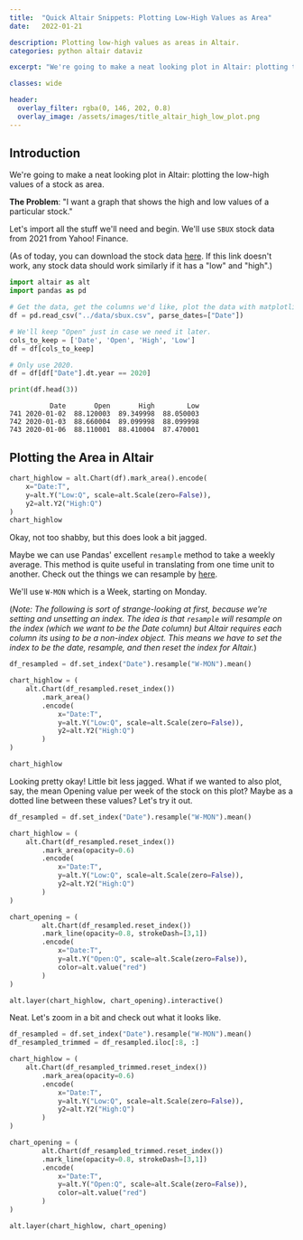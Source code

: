```yaml
---
title:  "Quick Altair Snippets: Plotting Low-High Values as Area"
date:   2022-01-21

description: Plotting low-high values as areas in Altair.
categories: python altair dataviz

excerpt: "We're going to make a neat looking plot in Altair: plotting the low-high values of a stock as area."

classes: wide

header:
  overlay_filter: rgba(0, 146, 202, 0.8)
  overlay_image: /assets/images/title_altair_high_low_plot.png
---
```

## Introduction

We're going to make a neat looking plot in Altair: plotting the low-high values of a stock as area.

**The Problem**: "I want a graph that shows the high and low values of a particular stock."

Let's import all the stuff we'll need and begin.  We'll use ``SBUX`` stock data from 2021 from Yahoo! Finance.

(As of today, you can download the stock data [here](https://finance.yahoo.com/quote/SBUX/history?period1=1484956800&period2=1642723200&interval=1d&filter=history&frequency=1d&includeAdjustedClose=true).  If this link doesn't work, any stock data should work similarly if it has a "low" and "high".)


```python
import altair as alt
import pandas as pd
```


```python
# Get the data, get the columns we'd like, plot the data with matplotlib.
df = pd.read_csv("../data/sbux.csv", parse_dates=["Date"])

# We'll keep "Open" just in case we need it later.
cols_to_keep = ['Date', 'Open', 'High', 'Low']
df = df[cols_to_keep]

# Only use 2020.
df = df[df["Date"].dt.year == 2020]

print(df.head(3))
```

              Date       Open       High        Low
    741 2020-01-02  88.120003  89.349998  88.050003
    742 2020-01-03  88.660004  89.099998  88.099998
    743 2020-01-06  88.110001  88.410004  87.470001


## Plotting the Area in Altair


```python
chart_highlow = alt.Chart(df).mark_area().encode(
    x="Date:T",
    y=alt.Y("Low:Q", scale=alt.Scale(zero=False)),
    y2=alt.Y2("High:Q")
)
chart_highlow
```





<div id="altair-viz-5fd921df83d14fe1b1819219f27bd6cf"></div>
<script type="text/javascript">
  var VEGA_DEBUG = (typeof VEGA_DEBUG == "undefined") ? {} : VEGA_DEBUG;
  (function(spec, embedOpt){
    let outputDiv = document.currentScript.previousElementSibling;
    if (outputDiv.id !== "altair-viz-5fd921df83d14fe1b1819219f27bd6cf") {
      outputDiv = document.getElementById("altair-viz-5fd921df83d14fe1b1819219f27bd6cf");
    }
    const paths = {
      "vega": "https://cdn.jsdelivr.net/npm//vega@5?noext",
      "vega-lib": "https://cdn.jsdelivr.net/npm//vega-lib?noext",
      "vega-lite": "https://cdn.jsdelivr.net/npm//vega-lite@4.17.0?noext",
      "vega-embed": "https://cdn.jsdelivr.net/npm//vega-embed@6?noext",
    };

    function maybeLoadScript(lib, version) {
      var key = `${lib.replace("-", "")}_version`;
      return (VEGA_DEBUG[key] == version) ?
        Promise.resolve(paths[lib]) :
        new Promise(function(resolve, reject) {
          var s = document.createElement('script');
          document.getElementsByTagName("head")[0].appendChild(s);
          s.async = true;
          s.onload = () => {
            VEGA_DEBUG[key] = version;
            return resolve(paths[lib]);
          };
          s.onerror = () => reject(`Error loading script: ${paths[lib]}`);
          s.src = paths[lib];
        });
    }

    function showError(err) {
      outputDiv.innerHTML = `<div class="error" style="color:red;">${err}</div>`;
      throw err;
    }

    function displayChart(vegaEmbed) {
      vegaEmbed(outputDiv, spec, embedOpt)
        .catch(err => showError(`Javascript Error: ${err.message}<br>This usually means there's a typo in your chart specification. See the javascript console for the full traceback.`));
    }

    if(typeof define === "function" && define.amd) {
      requirejs.config({paths});
      require(["vega-embed"], displayChart, err => showError(`Error loading script: ${err.message}`));
    } else {
      maybeLoadScript("vega", "5")
        .then(() => maybeLoadScript("vega-lite", "4.17.0"))
        .then(() => maybeLoadScript("vega-embed", "6"))
        .catch(showError)
        .then(() => displayChart(vegaEmbed));
    }
  })({"config": {"view": {"continuousWidth": 400, "continuousHeight": 300}}, "data": {"name": "data-57a5c887e76f5b6b3adf7856858bbd8a"}, "mark": "area", "encoding": {"x": {"field": "Date", "type": "temporal"}, "y": {"field": "Low", "scale": {"zero": false}, "type": "quantitative"}, "y2": {"field": "High"}}, "$schema": "https://vega.github.io/schema/vega-lite/v4.17.0.json", "datasets": {"data-57a5c887e76f5b6b3adf7856858bbd8a": [{"Date": "2020-01-02T00:00:00", "Open": 88.120003, "High": 89.349998, "Low": 88.050003}, {"Date": "2020-01-03T00:00:00", "Open": 88.660004, "High": 89.099998, "Low": 88.099998}, {"Date": "2020-01-06T00:00:00", "Open": 88.110001, "High": 88.410004, "Low": 87.470001}, {"Date": "2020-01-07T00:00:00", "Open": 87.959999, "High": 88.029999, "Low": 87.129997}, {"Date": "2020-01-08T00:00:00", "Open": 87.940002, "High": 89.349998, "Low": 87.779999}, {"Date": "2020-01-09T00:00:00", "Open": 90.25, "High": 91.160004, "Low": 90.07}, {"Date": "2020-01-10T00:00:00", "Open": 90.800003, "High": 90.889999, "Low": 89.629997}, {"Date": "2020-01-13T00:00:00", "Open": 90.620003, "High": 91.720001, "Low": 90.209999}, {"Date": "2020-01-14T00:00:00", "Open": 91.190002, "High": 91.440002, "Low": 90.860001}, {"Date": "2020-01-15T00:00:00", "Open": 91.0, "High": 92.059998, "Low": 91.0}, {"Date": "2020-01-16T00:00:00", "Open": 91.989998, "High": 92.610001, "Low": 91.629997}, {"Date": "2020-01-17T00:00:00", "Open": 92.93, "High": 93.75, "Low": 92.809998}, {"Date": "2020-01-21T00:00:00", "Open": 92.830002, "High": 93.599998, "Low": 92.190002}, {"Date": "2020-01-22T00:00:00", "Open": 93.139999, "High": 93.75, "Low": 92.470001}, {"Date": "2020-01-23T00:00:00", "Open": 91.919998, "High": 93.849998, "Low": 90.739998}, {"Date": "2020-01-24T00:00:00", "Open": 94.0, "High": 94.129997, "Low": 91.339996}, {"Date": "2020-01-27T00:00:00", "Open": 88.629997, "High": 89.449997, "Low": 87.550003}, {"Date": "2020-01-28T00:00:00", "Open": 89.050003, "High": 89.190002, "Low": 87.720001}, {"Date": "2020-01-29T00:00:00", "Open": 88.150002, "High": 88.440002, "Low": 85.599998}, {"Date": "2020-01-30T00:00:00", "Open": 85.449997, "High": 86.589996, "Low": 84.690002}, {"Date": "2020-01-31T00:00:00", "Open": 85.790001, "High": 85.989998, "Low": 84.519997}, {"Date": "2020-02-03T00:00:00", "Open": 85.07, "High": 86.790001, "Low": 85.07}, {"Date": "2020-02-04T00:00:00", "Open": 87.139999, "High": 89.0, "Low": 86.620003}, {"Date": "2020-02-05T00:00:00", "Open": 88.879997, "High": 89.199997, "Low": 86.629997}, {"Date": "2020-02-06T00:00:00", "Open": 87.650002, "High": 87.699997, "Low": 86.150002}, {"Date": "2020-02-07T00:00:00", "Open": 85.760002, "High": 86.620003, "Low": 85.32}, {"Date": "2020-02-10T00:00:00", "Open": 86.43, "High": 87.620003, "Low": 86.169998}, {"Date": "2020-02-11T00:00:00", "Open": 87.860001, "High": 88.230003, "Low": 87.349998}, {"Date": "2020-02-12T00:00:00", "Open": 87.709999, "High": 89.099998, "Low": 87.389999}, {"Date": "2020-02-13T00:00:00", "Open": 88.5, "High": 90.510002, "Low": 88.260002}, {"Date": "2020-02-14T00:00:00", "Open": 90.18, "High": 90.410004, "Low": 88.989998}, {"Date": "2020-02-18T00:00:00", "Open": 89.370003, "High": 89.470001, "Low": 88.290001}, {"Date": "2020-02-19T00:00:00", "Open": 89.489998, "High": 90.440002, "Low": 89.300003}, {"Date": "2020-02-20T00:00:00", "Open": 89.730003, "High": 90.25, "Low": 87.730003}, {"Date": "2020-02-21T00:00:00", "Open": 88.0, "High": 88.389999, "Low": 87.0}, {"Date": "2020-02-24T00:00:00", "Open": 84.529999, "High": 86.050003, "Low": 84.260002}, {"Date": "2020-02-25T00:00:00", "Open": 85.019997, "High": 85.349998, "Low": 81.669998}, {"Date": "2020-02-26T00:00:00", "Open": 82.599998, "High": 83.239998, "Low": 80.639999}, {"Date": "2020-02-27T00:00:00", "Open": 78.830002, "High": 80.870003, "Low": 77.360001}, {"Date": "2020-02-28T00:00:00", "Open": 76.169998, "High": 78.809998, "Low": 75.720001}, {"Date": "2020-03-02T00:00:00", "Open": 77.919998, "High": 82.410004, "Low": 77.660004}, {"Date": "2020-03-03T00:00:00", "Open": 82.300003, "High": 82.620003, "Low": 78.110001}, {"Date": "2020-03-04T00:00:00", "Open": 79.290001, "High": 80.199997, "Low": 77.879997}, {"Date": "2020-03-05T00:00:00", "Open": 77.900002, "High": 77.900002, "Low": 75.279999}, {"Date": "2020-03-06T00:00:00", "Open": 73.459999, "High": 75.709999, "Low": 72.050003}, {"Date": "2020-03-09T00:00:00", "Open": 70.580002, "High": 74.029999, "Low": 70.080002}, {"Date": "2020-03-10T00:00:00", "Open": 72.559998, "High": 74.949997, "Low": 70.029999}, {"Date": "2020-03-11T00:00:00", "Open": 72.830002, "High": 74.269997, "Low": 67.400002}, {"Date": "2020-03-12T00:00:00", "Open": 62.950001, "High": 66.790001, "Low": 61.459999}, {"Date": "2020-03-13T00:00:00", "Open": 65.650002, "High": 70.18, "Low": 63.509998}, {"Date": "2020-03-16T00:00:00", "Open": 60.630001, "High": 63.950001, "Low": 58.110001}, {"Date": "2020-03-17T00:00:00", "Open": 59.549999, "High": 59.619999, "Low": 53.610001}, {"Date": "2020-03-18T00:00:00", "Open": 55.549999, "High": 57.650002, "Low": 50.02}, {"Date": "2020-03-19T00:00:00", "Open": 56.23, "High": 63.360001, "Low": 53.549999}, {"Date": "2020-03-20T00:00:00", "Open": 62.299999, "High": 65.68, "Low": 57.91}, {"Date": "2020-03-23T00:00:00", "Open": 57.23, "High": 57.439999, "Low": 54.0}, {"Date": "2020-03-24T00:00:00", "Open": 62.610001, "High": 65.160004, "Low": 61.0}, {"Date": "2020-03-25T00:00:00", "Open": 66.830002, "High": 69.639999, "Low": 63.490002}, {"Date": "2020-03-26T00:00:00", "Open": 66.709999, "High": 71.580002, "Low": 66.25}, {"Date": "2020-03-27T00:00:00", "Open": 66.68, "High": 68.25, "Low": 64.82}, {"Date": "2020-03-30T00:00:00", "Open": 66.559998, "High": 68.220001, "Low": 64.580002}, {"Date": "2020-03-31T00:00:00", "Open": 67.18, "High": 68.32, "Low": 65.309998}, {"Date": "2020-04-01T00:00:00", "Open": 63.0, "High": 64.760002, "Low": 61.580002}, {"Date": "2020-04-02T00:00:00", "Open": 65.75, "High": 68.699997, "Low": 62.91}, {"Date": "2020-04-03T00:00:00", "Open": 64.470001, "High": 64.75, "Low": 60.900002}, {"Date": "2020-04-06T00:00:00", "Open": 66.269997, "High": 68.339996, "Low": 64.410004}, {"Date": "2020-04-07T00:00:00", "Open": 71.57, "High": 72.480003, "Low": 68.330002}, {"Date": "2020-04-08T00:00:00", "Open": 69.580002, "High": 71.919998, "Low": 68.540001}, {"Date": "2020-04-09T00:00:00", "Open": 71.199997, "High": 74.260002, "Low": 70.139999}, {"Date": "2020-04-13T00:00:00", "Open": 73.519997, "High": 73.599998, "Low": 70.349998}, {"Date": "2020-04-14T00:00:00", "Open": 73.690002, "High": 74.330002, "Low": 72.660004}, {"Date": "2020-04-15T00:00:00", "Open": 72.010002, "High": 73.18, "Low": 70.709999}, {"Date": "2020-04-16T00:00:00", "Open": 73.110001, "High": 73.760002, "Low": 71.349998}, {"Date": "2020-04-17T00:00:00", "Open": 76.620003, "High": 77.389999, "Low": 74.970001}, {"Date": "2020-04-20T00:00:00", "Open": 76.019997, "High": 76.980003, "Low": 75.080002}, {"Date": "2020-04-21T00:00:00", "Open": 73.400002, "High": 73.959999, "Low": 71.739998}, {"Date": "2020-04-22T00:00:00", "Open": 74.550003, "High": 78.059998, "Low": 74.43}, {"Date": "2020-04-23T00:00:00", "Open": 77.330002, "High": 77.669998, "Low": 74.260002}, {"Date": "2020-04-24T00:00:00", "Open": 75.75, "High": 76.029999, "Low": 74.209999}, {"Date": "2020-04-27T00:00:00", "Open": 76.68, "High": 78.040001, "Low": 76.540001}, {"Date": "2020-04-28T00:00:00", "Open": 78.669998, "High": 79.610001, "Low": 76.959999}, {"Date": "2020-04-29T00:00:00", "Open": 78.18, "High": 78.75, "Low": 76.720001}, {"Date": "2020-04-30T00:00:00", "Open": 76.830002, "High": 77.639999, "Low": 75.190002}, {"Date": "2020-05-01T00:00:00", "Open": 74.900002, "High": 75.879997, "Low": 73.209999}, {"Date": "2020-05-04T00:00:00", "Open": 72.580002, "High": 72.620003, "Low": 71.260002}, {"Date": "2020-05-05T00:00:00", "Open": 74.959999, "High": 75.080002, "Low": 72.889999}, {"Date": "2020-05-06T00:00:00", "Open": 73.769997, "High": 74.849998, "Low": 72.860001}, {"Date": "2020-05-07T00:00:00", "Open": 73.809998, "High": 76.029999, "Low": 73.370003}, {"Date": "2020-05-08T00:00:00", "Open": 77.25, "High": 77.93, "Low": 75.760002}, {"Date": "2020-05-11T00:00:00", "Open": 76.620003, "High": 77.18, "Low": 75.800003}, {"Date": "2020-05-12T00:00:00", "Open": 76.0, "High": 76.730003, "Low": 74.339996}, {"Date": "2020-05-13T00:00:00", "Open": 74.459999, "High": 75.75, "Low": 72.919998}, {"Date": "2020-05-14T00:00:00", "Open": 72.32, "High": 74.290001, "Low": 70.650002}, {"Date": "2020-05-15T00:00:00", "Open": 72.809998, "High": 74.639999, "Low": 72.669998}, {"Date": "2020-05-18T00:00:00", "Open": 76.860001, "High": 77.5, "Low": 76.199997}, {"Date": "2020-05-19T00:00:00", "Open": 76.400002, "High": 77.220001, "Low": 75.760002}, {"Date": "2020-05-20T00:00:00", "Open": 77.230003, "High": 77.839996, "Low": 76.519997}, {"Date": "2020-05-21T00:00:00", "Open": 78.599998, "High": 79.379997, "Low": 77.889999}, {"Date": "2020-05-22T00:00:00", "Open": 77.900002, "High": 78.050003, "Low": 76.519997}, {"Date": "2020-05-26T00:00:00", "Open": 79.599998, "High": 79.919998, "Low": 77.580002}, {"Date": "2020-05-27T00:00:00", "Open": 78.980003, "High": 78.980003, "Low": 77.389999}, {"Date": "2020-05-28T00:00:00", "Open": 78.639999, "High": 80.059998, "Low": 77.93}, {"Date": "2020-05-29T00:00:00", "Open": 78.620003, "High": 78.639999, "Low": 77.260002}, {"Date": "2020-06-01T00:00:00", "Open": 77.660004, "High": 78.650002, "Low": 76.769997}, {"Date": "2020-06-02T00:00:00", "Open": 77.970001, "High": 78.260002, "Low": 76.790001}, {"Date": "2020-06-03T00:00:00", "Open": 78.449997, "High": 79.949997, "Low": 78.300003}, {"Date": "2020-06-04T00:00:00", "Open": 79.309998, "High": 80.169998, "Low": 78.470001}, {"Date": "2020-06-05T00:00:00", "Open": 80.330002, "High": 82.330002, "Low": 79.970001}, {"Date": "2020-06-08T00:00:00", "Open": 83.080002, "High": 83.620003, "Low": 82.18}, {"Date": "2020-06-09T00:00:00", "Open": 82.620003, "High": 83.220001, "Low": 81.760002}, {"Date": "2020-06-10T00:00:00", "Open": 79.879997, "High": 80.029999, "Low": 78.199997}, {"Date": "2020-06-11T00:00:00", "Open": 75.75, "High": 76.790001, "Low": 72.150002}, {"Date": "2020-06-12T00:00:00", "Open": 75.0, "High": 76.720001, "Low": 73.809998}, {"Date": "2020-06-15T00:00:00", "Open": 74.300003, "High": 77.910004, "Low": 74.080002}, {"Date": "2020-06-16T00:00:00", "Open": 78.790001, "High": 78.940002, "Low": 76.389999}, {"Date": "2020-06-17T00:00:00", "Open": 78.07, "High": 78.290001, "Low": 76.68}, {"Date": "2020-06-18T00:00:00", "Open": 76.720001, "High": 76.790001, "Low": 75.800003}, {"Date": "2020-06-19T00:00:00", "Open": 77.029999, "High": 77.379997, "Low": 74.879997}, {"Date": "2020-06-22T00:00:00", "Open": 74.900002, "High": 75.650002, "Low": 73.919998}, {"Date": "2020-06-23T00:00:00", "Open": 76.330002, "High": 76.370003, "Low": 75.07}, {"Date": "2020-06-24T00:00:00", "Open": 74.900002, "High": 74.919998, "Low": 72.0}, {"Date": "2020-06-25T00:00:00", "Open": 73.220001, "High": 74.110001, "Low": 72.169998}, {"Date": "2020-06-26T00:00:00", "Open": 73.629997, "High": 73.769997, "Low": 71.25}, {"Date": "2020-06-29T00:00:00", "Open": 71.410004, "High": 73.5, "Low": 71.059998}, {"Date": "2020-06-30T00:00:00", "Open": 73.580002, "High": 73.879997, "Low": 72.809998}, {"Date": "2020-07-01T00:00:00", "Open": 74.0, "High": 74.690002, "Low": 73.379997}, {"Date": "2020-07-02T00:00:00", "Open": 75.040001, "High": 75.089996, "Low": 73.639999}, {"Date": "2020-07-06T00:00:00", "Open": 74.93, "High": 75.480003, "Low": 74.160004}, {"Date": "2020-07-07T00:00:00", "Open": 75.129997, "High": 75.230003, "Low": 74.0}, {"Date": "2020-07-08T00:00:00", "Open": 74.07, "High": 74.5, "Low": 73.330002}, {"Date": "2020-07-09T00:00:00", "Open": 73.730003, "High": 74.220001, "Low": 71.93}, {"Date": "2020-07-10T00:00:00", "Open": 73.0, "High": 74.559998, "Low": 72.739998}, {"Date": "2020-07-13T00:00:00", "Open": 74.559998, "High": 74.839996, "Low": 72.489998}, {"Date": "2020-07-14T00:00:00", "Open": 72.0, "High": 72.970001, "Low": 71.82}, {"Date": "2020-07-15T00:00:00", "Open": 74.459999, "High": 75.809998, "Low": 73.959999}, {"Date": "2020-07-16T00:00:00", "Open": 74.900002, "High": 75.139999, "Low": 73.68}, {"Date": "2020-07-17T00:00:00", "Open": 74.43, "High": 74.550003, "Low": 73.209999}, {"Date": "2020-07-20T00:00:00", "Open": 74.160004, "High": 75.220001, "Low": 73.629997}, {"Date": "2020-07-21T00:00:00", "Open": 75.779999, "High": 76.800003, "Low": 75.269997}, {"Date": "2020-07-22T00:00:00", "Open": 75.519997, "High": 77.330002, "Low": 75.120003}, {"Date": "2020-07-23T00:00:00", "Open": 76.879997, "High": 77.07, "Low": 74.900002}, {"Date": "2020-07-24T00:00:00", "Open": 75.279999, "High": 76.0, "Low": 75.110001}, {"Date": "2020-07-27T00:00:00", "Open": 75.889999, "High": 76.709999, "Low": 75.540001}, {"Date": "2020-07-28T00:00:00", "Open": 76.300003, "High": 76.389999, "Low": 74.559998}, {"Date": "2020-07-29T00:00:00", "Open": 77.559998, "High": 78.489998, "Low": 76.900002}, {"Date": "2020-07-30T00:00:00", "Open": 76.629997, "High": 76.980003, "Low": 75.400002}, {"Date": "2020-07-31T00:00:00", "Open": 76.239998, "High": 76.540001, "Low": 75.480003}, {"Date": "2020-08-03T00:00:00", "Open": 76.480003, "High": 76.599998, "Low": 75.440002}, {"Date": "2020-08-04T00:00:00", "Open": 75.370003, "High": 75.489998, "Low": 74.760002}, {"Date": "2020-08-05T00:00:00", "Open": 75.349998, "High": 75.989998, "Low": 75.330002}, {"Date": "2020-08-06T00:00:00", "Open": 75.199997, "High": 75.919998, "Low": 74.940002}, {"Date": "2020-08-07T00:00:00", "Open": 75.480003, "High": 75.93, "Low": 75.209999}, {"Date": "2020-08-10T00:00:00", "Open": 75.82, "High": 77.669998, "Low": 75.809998}, {"Date": "2020-08-11T00:00:00", "Open": 78.269997, "High": 79.980003, "Low": 78.0}, {"Date": "2020-08-12T00:00:00", "Open": 79.589996, "High": 79.690002, "Low": 78.669998}, {"Date": "2020-08-13T00:00:00", "Open": 78.919998, "High": 79.639999, "Low": 78.839996}, {"Date": "2020-08-14T00:00:00", "Open": 78.540001, "High": 78.93, "Low": 78.019997}, {"Date": "2020-08-17T00:00:00", "Open": 78.599998, "High": 78.959999, "Low": 78.120003}, {"Date": "2020-08-18T00:00:00", "Open": 79.150002, "High": 79.360001, "Low": 78.349998}, {"Date": "2020-08-19T00:00:00", "Open": 79.18, "High": 79.389999, "Low": 77.43}, {"Date": "2020-08-20T00:00:00", "Open": 77.029999, "High": 77.650002, "Low": 76.459999}, {"Date": "2020-08-21T00:00:00", "Open": 76.940002, "High": 77.269997, "Low": 76.690002}, {"Date": "2020-08-24T00:00:00", "Open": 77.709999, "High": 79.139999, "Low": 77.25}, {"Date": "2020-08-25T00:00:00", "Open": 80.059998, "High": 83.07, "Low": 79.790001}, {"Date": "2020-08-26T00:00:00", "Open": 82.419998, "High": 82.75, "Low": 81.879997}, {"Date": "2020-08-27T00:00:00", "Open": 82.75, "High": 83.639999, "Low": 82.5}, {"Date": "2020-08-28T00:00:00", "Open": 83.790001, "High": 85.290001, "Low": 83.43}, {"Date": "2020-08-31T00:00:00", "Open": 84.629997, "High": 85.360001, "Low": 84.029999}, {"Date": "2020-09-01T00:00:00", "Open": 84.699997, "High": 86.089996, "Low": 84.230003}, {"Date": "2020-09-02T00:00:00", "Open": 86.510002, "High": 88.75, "Low": 86.290001}, {"Date": "2020-09-03T00:00:00", "Open": 88.599998, "High": 88.980003, "Low": 85.690002}, {"Date": "2020-09-04T00:00:00", "Open": 87.089996, "High": 87.779999, "Low": 85.309998}, {"Date": "2020-09-08T00:00:00", "Open": 85.269997, "High": 87.580002, "Low": 84.769997}, {"Date": "2020-09-09T00:00:00", "Open": 85.93, "High": 86.830002, "Low": 84.459999}, {"Date": "2020-09-10T00:00:00", "Open": 85.800003, "High": 87.07, "Low": 84.529999}, {"Date": "2020-09-11T00:00:00", "Open": 84.949997, "High": 85.849998, "Low": 84.150002}, {"Date": "2020-09-14T00:00:00", "Open": 85.75, "High": 87.059998, "Low": 85.639999}, {"Date": "2020-09-15T00:00:00", "Open": 87.18, "High": 88.25, "Low": 87.169998}, {"Date": "2020-09-16T00:00:00", "Open": 88.0, "High": 89.43, "Low": 87.75}, {"Date": "2020-09-17T00:00:00", "Open": 87.050003, "High": 87.32, "Low": 85.360001}, {"Date": "2020-09-18T00:00:00", "Open": 86.809998, "High": 87.239998, "Low": 84.599998}, {"Date": "2020-09-21T00:00:00", "Open": 82.860001, "High": 83.949997, "Low": 81.75}, {"Date": "2020-09-22T00:00:00", "Open": 84.050003, "High": 84.389999, "Low": 83.18}, {"Date": "2020-09-23T00:00:00", "Open": 84.379997, "High": 84.900002, "Low": 82.82}, {"Date": "2020-09-24T00:00:00", "Open": 82.629997, "High": 84.139999, "Low": 81.919998}, {"Date": "2020-09-25T00:00:00", "Open": 82.529999, "High": 84.690002, "Low": 82.220001}, {"Date": "2020-09-28T00:00:00", "Open": 85.519997, "High": 86.239998, "Low": 84.989998}, {"Date": "2020-09-29T00:00:00", "Open": 86.25, "High": 86.25, "Low": 84.629997}, {"Date": "2020-09-30T00:00:00", "Open": 86.629997, "High": 87.160004, "Low": 85.470001}, {"Date": "2020-10-01T00:00:00", "Open": 87.040001, "High": 87.449997, "Low": 86.199997}, {"Date": "2020-10-02T00:00:00", "Open": 85.150002, "High": 87.129997, "Low": 85.089996}, {"Date": "2020-10-05T00:00:00", "Open": 87.269997, "High": 88.68, "Low": 87.199997}, {"Date": "2020-10-06T00:00:00", "Open": 88.650002, "High": 89.279999, "Low": 86.800003}, {"Date": "2020-10-07T00:00:00", "Open": 87.82, "High": 88.980003, "Low": 87.440002}, {"Date": "2020-10-08T00:00:00", "Open": 88.459999, "High": 89.610001, "Low": 88.410004}, {"Date": "2020-10-09T00:00:00", "Open": 89.800003, "High": 90.330002, "Low": 89.580002}, {"Date": "2020-10-12T00:00:00", "Open": 90.459999, "High": 91.099998, "Low": 89.93}, {"Date": "2020-10-13T00:00:00", "Open": 90.580002, "High": 90.849998, "Low": 89.769997}, {"Date": "2020-10-14T00:00:00", "Open": 90.169998, "High": 90.599998, "Low": 88.559998}, {"Date": "2020-10-15T00:00:00", "Open": 88.160004, "High": 88.870003, "Low": 87.669998}, {"Date": "2020-10-16T00:00:00", "Open": 89.389999, "High": 89.629997, "Low": 88.440002}, {"Date": "2020-10-19T00:00:00", "Open": 88.699997, "High": 89.57, "Low": 87.360001}, {"Date": "2020-10-20T00:00:00", "Open": 88.68, "High": 89.720001, "Low": 88.040001}, {"Date": "2020-10-21T00:00:00", "Open": 88.379997, "High": 89.160004, "Low": 88.190002}, {"Date": "2020-10-22T00:00:00", "Open": 88.019997, "High": 89.379997, "Low": 87.699997}, {"Date": "2020-10-23T00:00:00", "Open": 89.800003, "High": 90.959999, "Low": 89.440002}, {"Date": "2020-10-26T00:00:00", "Open": 90.029999, "High": 91.129997, "Low": 88.650002}, {"Date": "2020-10-27T00:00:00", "Open": 89.480003, "High": 90.349998, "Low": 89.169998}, {"Date": "2020-10-28T00:00:00", "Open": 88.650002, "High": 88.949997, "Low": 86.610001}, {"Date": "2020-10-29T00:00:00", "Open": 87.169998, "High": 89.110001, "Low": 86.610001}, {"Date": "2020-10-30T00:00:00", "Open": 87.75, "High": 88.389999, "Low": 85.629997}, {"Date": "2020-11-02T00:00:00", "Open": 87.540001, "High": 87.769997, "Low": 85.449997}, {"Date": "2020-11-03T00:00:00", "Open": 86.779999, "High": 89.059998, "Low": 86.18}, {"Date": "2020-11-04T00:00:00", "Open": 88.900002, "High": 91.290001, "Low": 88.739998}, {"Date": "2020-11-05T00:00:00", "Open": 90.690002, "High": 91.160004, "Low": 89.900002}, {"Date": "2020-11-06T00:00:00", "Open": 90.150002, "High": 91.199997, "Low": 89.779999}, {"Date": "2020-11-09T00:00:00", "Open": 97.32, "High": 97.650002, "Low": 95.639999}, {"Date": "2020-11-10T00:00:00", "Open": 93.739998, "High": 95.269997, "Low": 93.139999}, {"Date": "2020-11-11T00:00:00", "Open": 94.110001, "High": 95.830002, "Low": 94.019997}, {"Date": "2020-11-12T00:00:00", "Open": 94.660004, "High": 94.760002, "Low": 92.660004}, {"Date": "2020-11-13T00:00:00", "Open": 94.379997, "High": 95.589996, "Low": 93.699997}, {"Date": "2020-11-16T00:00:00", "Open": 96.790001, "High": 97.809998, "Low": 96.019997}, {"Date": "2020-11-17T00:00:00", "Open": 97.209999, "High": 98.779999, "Low": 96.809998}, {"Date": "2020-11-18T00:00:00", "Open": 98.629997, "High": 99.330002, "Low": 97.910004}, {"Date": "2020-11-19T00:00:00", "Open": 97.239998, "High": 97.919998, "Low": 96.860001}, {"Date": "2020-11-20T00:00:00", "Open": 97.419998, "High": 97.540001, "Low": 96.949997}, {"Date": "2020-11-23T00:00:00", "Open": 97.620003, "High": 97.860001, "Low": 96.419998}, {"Date": "2020-11-24T00:00:00", "Open": 97.510002, "High": 98.720001, "Low": 97.400002}, {"Date": "2020-11-25T00:00:00", "Open": 98.5, "High": 98.540001, "Low": 97.940002}, {"Date": "2020-11-27T00:00:00", "Open": 98.480003, "High": 98.980003, "Low": 98.279999}, {"Date": "2020-11-30T00:00:00", "Open": 98.199997, "High": 98.290001, "Low": 96.959999}, {"Date": "2020-12-01T00:00:00", "Open": 99.0, "High": 99.260002, "Low": 98.25}, {"Date": "2020-12-02T00:00:00", "Open": 98.510002, "High": 99.040001, "Low": 98.209999}, {"Date": "2020-12-03T00:00:00", "Open": 99.019997, "High": 101.0, "Low": 98.970001}, {"Date": "2020-12-04T00:00:00", "Open": 101.349998, "High": 102.940002, "Low": 101.07}, {"Date": "2020-12-07T00:00:00", "Open": 102.010002, "High": 102.220001, "Low": 100.690002}, {"Date": "2020-12-08T00:00:00", "Open": 100.370003, "High": 101.57, "Low": 100.010002}, {"Date": "2020-12-09T00:00:00", "Open": 101.940002, "High": 102.209999, "Low": 100.099998}, {"Date": "2020-12-10T00:00:00", "Open": 103.510002, "High": 106.089996, "Low": 102.75}, {"Date": "2020-12-11T00:00:00", "Open": 104.410004, "High": 104.779999, "Low": 102.330002}, {"Date": "2020-12-14T00:00:00", "Open": 103.830002, "High": 104.709999, "Low": 103.25}, {"Date": "2020-12-15T00:00:00", "Open": 104.239998, "High": 104.860001, "Low": 103.779999}, {"Date": "2020-12-16T00:00:00", "Open": 104.099998, "High": 104.800003, "Low": 102.720001}, {"Date": "2020-12-17T00:00:00", "Open": 103.550003, "High": 104.040001, "Low": 102.610001}, {"Date": "2020-12-18T00:00:00", "Open": 103.330002, "High": 104.110001, "Low": 102.949997}, {"Date": "2020-12-21T00:00:00", "Open": 101.220001, "High": 103.150002, "Low": 100.019997}, {"Date": "2020-12-22T00:00:00", "Open": 102.120003, "High": 103.169998, "Low": 101.889999}, {"Date": "2020-12-23T00:00:00", "Open": 102.290001, "High": 102.690002, "Low": 101.970001}, {"Date": "2020-12-24T00:00:00", "Open": 102.300003, "High": 102.360001, "Low": 101.68}, {"Date": "2020-12-28T00:00:00", "Open": 102.919998, "High": 104.379997, "Low": 102.309998}, {"Date": "2020-12-29T00:00:00", "Open": 104.889999, "High": 105.779999, "Low": 104.470001}, {"Date": "2020-12-30T00:00:00", "Open": 105.989998, "High": 106.620003, "Low": 105.779999}, {"Date": "2020-12-31T00:00:00", "Open": 106.0, "High": 107.139999, "Low": 105.620003}]}}, {"mode": "vega-lite"});
</script>



Okay, not too shabby, but this does look a bit jagged.

Maybe we can use Pandas' excellent ``resample`` method to take a weekly average.  This method is quite useful in translating from one time unit to another.  Check out the things we can resample by [here](https://pandas.pydata.org/pandas-docs/stable/user_guide/timeseries.html#dateoffset-objects).

We'll use ``W-MON`` which is a Week, starting on Monday.

(_Note: The following is sort of strange-looking at first, because we're setting and unsetting an index.  The idea is that ``resample`` will resample on the index (which we want to be the Date column) but Altair requires each column its using to be a non-index object.  This means we have to set the index to be the date, resample, and then reset the index for Altair._)


```python
df_resampled = df.set_index("Date").resample("W-MON").mean()

chart_highlow = (
    alt.Chart(df_resampled.reset_index())
        .mark_area()
        .encode(
            x="Date:T",
            y=alt.Y("Low:Q", scale=alt.Scale(zero=False)),
            y2=alt.Y2("High:Q")
        )
)

chart_highlow
```





<div id="altair-viz-bc7a15327f6c4077867ba82ce0181c53"></div>
<script type="text/javascript">
  var VEGA_DEBUG = (typeof VEGA_DEBUG == "undefined") ? {} : VEGA_DEBUG;
  (function(spec, embedOpt){
    let outputDiv = document.currentScript.previousElementSibling;
    if (outputDiv.id !== "altair-viz-bc7a15327f6c4077867ba82ce0181c53") {
      outputDiv = document.getElementById("altair-viz-bc7a15327f6c4077867ba82ce0181c53");
    }
    const paths = {
      "vega": "https://cdn.jsdelivr.net/npm//vega@5?noext",
      "vega-lib": "https://cdn.jsdelivr.net/npm//vega-lib?noext",
      "vega-lite": "https://cdn.jsdelivr.net/npm//vega-lite@4.17.0?noext",
      "vega-embed": "https://cdn.jsdelivr.net/npm//vega-embed@6?noext",
    };

    function maybeLoadScript(lib, version) {
      var key = `${lib.replace("-", "")}_version`;
      return (VEGA_DEBUG[key] == version) ?
        Promise.resolve(paths[lib]) :
        new Promise(function(resolve, reject) {
          var s = document.createElement('script');
          document.getElementsByTagName("head")[0].appendChild(s);
          s.async = true;
          s.onload = () => {
            VEGA_DEBUG[key] = version;
            return resolve(paths[lib]);
          };
          s.onerror = () => reject(`Error loading script: ${paths[lib]}`);
          s.src = paths[lib];
        });
    }

    function showError(err) {
      outputDiv.innerHTML = `<div class="error" style="color:red;">${err}</div>`;
      throw err;
    }

    function displayChart(vegaEmbed) {
      vegaEmbed(outputDiv, spec, embedOpt)
        .catch(err => showError(`Javascript Error: ${err.message}<br>This usually means there's a typo in your chart specification. See the javascript console for the full traceback.`));
    }

    if(typeof define === "function" && define.amd) {
      requirejs.config({paths});
      require(["vega-embed"], displayChart, err => showError(`Error loading script: ${err.message}`));
    } else {
      maybeLoadScript("vega", "5")
        .then(() => maybeLoadScript("vega-lite", "4.17.0"))
        .then(() => maybeLoadScript("vega-embed", "6"))
        .catch(showError)
        .then(() => displayChart(vegaEmbed));
    }
  })({"config": {"view": {"continuousWidth": 400, "continuousHeight": 300}}, "data": {"name": "data-bdd7ea871a90f79592dc102a75e1891d"}, "mark": "area", "encoding": {"x": {"field": "Date", "type": "temporal"}, "y": {"field": "Low", "scale": {"zero": false}, "type": "quantitative"}, "y2": {"field": "High"}}, "$schema": "https://vega.github.io/schema/vega-lite/v4.17.0.json", "datasets": {"data-bdd7ea871a90f79592dc102a75e1891d": [{"Date": "2020-01-06T00:00:00", "Open": 88.29666933333333, "High": 88.95333333333333, "Low": 87.873334}, {"Date": "2020-01-13T00:00:00", "Open": 89.51400140000001, "High": 90.23000019999999, "Low": 88.96399840000001}, {"Date": "2020-01-20T00:00:00", "Open": 91.7775, "High": 92.46500025, "Low": 91.57499899999999}, {"Date": "2020-01-27T00:00:00", "Open": 92.1039992, "High": 92.955998, "Low": 90.858}, {"Date": "2020-02-03T00:00:00", "Open": 86.70200059999999, "High": 87.3999998, "Low": 85.5199996}, {"Date": "2020-02-10T00:00:00", "Open": 87.172, "High": 88.02799999999999, "Low": 86.178}, {"Date": "2020-02-17T00:00:00", "Open": 88.5625, "High": 89.56250175, "Low": 87.99749925}, {"Date": "2020-02-24T00:00:00", "Open": 88.2240006, "High": 88.920001, "Low": 87.31600180000001}, {"Date": "2020-03-02T00:00:00", "Open": 80.1079986, "High": 82.1360002, "Low": 78.6100006}, {"Date": "2020-03-09T00:00:00", "Open": 76.7060014, "High": 78.092, "Low": 74.6800004}, {"Date": "2020-03-16T00:00:00", "Open": 66.9240008, "High": 70.0279992, "Low": 64.1019998}, {"Date": "2020-03-23T00:00:00", "Open": 58.171999400000004, "High": 60.7500002, "Low": 53.818}, {"Date": "2020-03-30T00:00:00", "Open": 65.878, "High": 68.57000120000001, "Low": 64.0280008}, {"Date": "2020-04-06T00:00:00", "Open": 65.3339996, "High": 66.973999, "Low": 63.0220012}, {"Date": "2020-04-13T00:00:00", "Open": 71.467499, "High": 73.06500025, "Low": 69.34}, {"Date": "2020-04-20T00:00:00", "Open": 74.290001, "High": 75.1280012, "Low": 72.95400079999999}, {"Date": "2020-04-27T00:00:00", "Open": 75.5420014, "High": 76.751999, "Low": 74.236}, {"Date": "2020-05-04T00:00:00", "Open": 76.23200080000001, "High": 76.9, "Low": 74.6680006}, {"Date": "2020-05-11T00:00:00", "Open": 75.28199939999999, "High": 76.2139998, "Low": 74.1360016}, {"Date": "2020-05-18T00:00:00", "Open": 74.4899996, "High": 75.7820006, "Low": 73.3559982}, {"Date": "2020-05-25T00:00:00", "Open": 77.53250125, "High": 78.12249925, "Low": 76.67249875}, {"Date": "2020-06-01T00:00:00", "Open": 78.70000139999999, "High": 79.25, "Low": 77.386}, {"Date": "2020-06-08T00:00:00", "Open": 79.828, "High": 80.86600039999999, "Low": 79.14200120000001}, {"Date": "2020-06-15T00:00:00", "Open": 77.5100006, "High": 78.9340012, "Low": 76.0000002}, {"Date": "2020-06-22T00:00:00", "Open": 77.1020006, "High": 77.4100006, "Low": 75.5339994}, {"Date": "2020-06-29T00:00:00", "Open": 73.8980012, "High": 74.5339998, "Low": 72.3099992}, {"Date": "2020-07-06T00:00:00", "Open": 74.38750075, "High": 74.7849995, "Low": 73.4974995}, {"Date": "2020-07-13T00:00:00", "Open": 74.09799960000001, "High": 74.6699996, "Low": 72.8979996}, {"Date": "2020-07-20T00:00:00", "Open": 73.990001, "High": 74.7380004, "Low": 73.259999}, {"Date": "2020-07-27T00:00:00", "Open": 75.86999820000001, "High": 76.78200079999999, "Low": 75.1880008}, {"Date": "2020-08-03T00:00:00", "Open": 76.6419998, "High": 76.9999998, "Low": 75.5560014}, {"Date": "2020-08-10T00:00:00", "Open": 75.44400019999999, "High": 76.1999984, "Low": 75.2100006}, {"Date": "2020-08-17T00:00:00", "Open": 78.783998, "High": 79.4400006, "Low": 78.3299988}, {"Date": "2020-08-24T00:00:00", "Open": 78.0020004, "High": 78.56199960000001, "Low": 77.2359998}, {"Date": "2020-08-31T00:00:00", "Open": 82.7299988, "High": 84.02200020000001, "Low": 82.3259994}, {"Date": "2020-09-07T00:00:00", "Open": 86.72499825, "High": 87.8999995, "Low": 85.380001}, {"Date": "2020-09-14T00:00:00", "Open": 85.5399994, "High": 86.878, "Low": 84.7099992}, {"Date": "2020-09-21T00:00:00", "Open": 86.3800004, "High": 87.237999, "Low": 85.3259994}, {"Date": "2020-09-28T00:00:00", "Open": 83.8219986, "High": 84.872, "Low": 83.0259994}, {"Date": "2020-10-05T00:00:00", "Open": 86.46799940000001, "High": 87.3339996, "Low": 85.7179976}, {"Date": "2020-10-12T00:00:00", "Open": 89.0380006, "High": 89.8600006, "Low": 88.4320022}, {"Date": "2020-10-19T00:00:00", "Open": 89.4, "High": 89.9039992, "Low": 88.3599992}, {"Date": "2020-10-26T00:00:00", "Open": 88.9819992, "High": 90.0699996, "Low": 88.4040008}, {"Date": "2020-11-02T00:00:00", "Open": 88.1180008, "High": 88.9139984, "Low": 86.6939988}, {"Date": "2020-11-09T00:00:00", "Open": 90.768001, "High": 92.07200040000001, "Low": 90.0479996}, {"Date": "2020-11-16T00:00:00", "Open": 94.7360002, "High": 95.851999, "Low": 93.9079988}, {"Date": "2020-11-23T00:00:00", "Open": 97.623999, "High": 98.2860002, "Low": 96.9899996}, {"Date": "2020-11-30T00:00:00", "Open": 98.1725005, "High": 98.6325015, "Low": 97.64500050000001}, {"Date": "2020-12-07T00:00:00", "Open": 99.97799979999999, "High": 100.89200120000001, "Low": 99.43800039999999}, {"Date": "2020-12-14T00:00:00", "Open": 102.8120026, "High": 103.87199860000001, "Low": 101.68800039999999}, {"Date": "2020-12-21T00:00:00", "Open": 103.28800040000002, "High": 104.1920016, "Low": 102.41599900000001}, {"Date": "2020-12-28T00:00:00", "Open": 102.40750125, "High": 103.1499995, "Low": 101.9624995}, {"Date": "2021-01-04T00:00:00", "Open": 105.62666566666667, "High": 106.51333366666667, "Low": 105.290001}]}}, {"mode": "vega-lite"});
</script>



Looking pretty okay!  Little bit less jagged.  What if we wanted to also plot, say, the mean Opening value per week of the stock on this plot?  Maybe as a dotted line between these values?  Let's try it out.


```python
df_resampled = df.set_index("Date").resample("W-MON").mean()

chart_highlow = (
    alt.Chart(df_resampled.reset_index())
        .mark_area(opacity=0.6)
        .encode(
            x="Date:T",
            y=alt.Y("Low:Q", scale=alt.Scale(zero=False)),
            y2=alt.Y2("High:Q")
        )
)

chart_opening = (
        alt.Chart(df_resampled.reset_index())
        .mark_line(opacity=0.8, strokeDash=[3,1])
        .encode(
            x="Date:T",
            y=alt.Y("Open:Q", scale=alt.Scale(zero=False)),
            color=alt.value("red")
        )
)

alt.layer(chart_highlow, chart_opening).interactive()
```





<div id="altair-viz-8869878355ec413ba2fceac9bb92d992"></div>
<script type="text/javascript">
  var VEGA_DEBUG = (typeof VEGA_DEBUG == "undefined") ? {} : VEGA_DEBUG;
  (function(spec, embedOpt){
    let outputDiv = document.currentScript.previousElementSibling;
    if (outputDiv.id !== "altair-viz-8869878355ec413ba2fceac9bb92d992") {
      outputDiv = document.getElementById("altair-viz-8869878355ec413ba2fceac9bb92d992");
    }
    const paths = {
      "vega": "https://cdn.jsdelivr.net/npm//vega@5?noext",
      "vega-lib": "https://cdn.jsdelivr.net/npm//vega-lib?noext",
      "vega-lite": "https://cdn.jsdelivr.net/npm//vega-lite@4.17.0?noext",
      "vega-embed": "https://cdn.jsdelivr.net/npm//vega-embed@6?noext",
    };

    function maybeLoadScript(lib, version) {
      var key = `${lib.replace("-", "")}_version`;
      return (VEGA_DEBUG[key] == version) ?
        Promise.resolve(paths[lib]) :
        new Promise(function(resolve, reject) {
          var s = document.createElement('script');
          document.getElementsByTagName("head")[0].appendChild(s);
          s.async = true;
          s.onload = () => {
            VEGA_DEBUG[key] = version;
            return resolve(paths[lib]);
          };
          s.onerror = () => reject(`Error loading script: ${paths[lib]}`);
          s.src = paths[lib];
        });
    }

    function showError(err) {
      outputDiv.innerHTML = `<div class="error" style="color:red;">${err}</div>`;
      throw err;
    }

    function displayChart(vegaEmbed) {
      vegaEmbed(outputDiv, spec, embedOpt)
        .catch(err => showError(`Javascript Error: ${err.message}<br>This usually means there's a typo in your chart specification. See the javascript console for the full traceback.`));
    }

    if(typeof define === "function" && define.amd) {
      requirejs.config({paths});
      require(["vega-embed"], displayChart, err => showError(`Error loading script: ${err.message}`));
    } else {
      maybeLoadScript("vega", "5")
        .then(() => maybeLoadScript("vega-lite", "4.17.0"))
        .then(() => maybeLoadScript("vega-embed", "6"))
        .catch(showError)
        .then(() => displayChart(vegaEmbed));
    }
  })({"config": {"view": {"continuousWidth": 400, "continuousHeight": 300}}, "layer": [{"data": {"name": "data-bdd7ea871a90f79592dc102a75e1891d"}, "mark": {"type": "area", "opacity": 0.6}, "encoding": {"x": {"field": "Date", "type": "temporal"}, "y": {"field": "Low", "scale": {"zero": false}, "type": "quantitative"}, "y2": {"field": "High"}}, "selection": {"selector031": {"type": "interval", "bind": "scales", "encodings": ["x", "y"]}}}, {"data": {"name": "data-bdd7ea871a90f79592dc102a75e1891d"}, "mark": {"type": "line", "opacity": 0.8, "strokeDash": [3, 1]}, "encoding": {"color": {"value": "red"}, "x": {"field": "Date", "type": "temporal"}, "y": {"field": "Open", "scale": {"zero": false}, "type": "quantitative"}}}], "$schema": "https://vega.github.io/schema/vega-lite/v4.17.0.json", "datasets": {"data-bdd7ea871a90f79592dc102a75e1891d": [{"Date": "2020-01-06T00:00:00", "Open": 88.29666933333333, "High": 88.95333333333333, "Low": 87.873334}, {"Date": "2020-01-13T00:00:00", "Open": 89.51400140000001, "High": 90.23000019999999, "Low": 88.96399840000001}, {"Date": "2020-01-20T00:00:00", "Open": 91.7775, "High": 92.46500025, "Low": 91.57499899999999}, {"Date": "2020-01-27T00:00:00", "Open": 92.1039992, "High": 92.955998, "Low": 90.858}, {"Date": "2020-02-03T00:00:00", "Open": 86.70200059999999, "High": 87.3999998, "Low": 85.5199996}, {"Date": "2020-02-10T00:00:00", "Open": 87.172, "High": 88.02799999999999, "Low": 86.178}, {"Date": "2020-02-17T00:00:00", "Open": 88.5625, "High": 89.56250175, "Low": 87.99749925}, {"Date": "2020-02-24T00:00:00", "Open": 88.2240006, "High": 88.920001, "Low": 87.31600180000001}, {"Date": "2020-03-02T00:00:00", "Open": 80.1079986, "High": 82.1360002, "Low": 78.6100006}, {"Date": "2020-03-09T00:00:00", "Open": 76.7060014, "High": 78.092, "Low": 74.6800004}, {"Date": "2020-03-16T00:00:00", "Open": 66.9240008, "High": 70.0279992, "Low": 64.1019998}, {"Date": "2020-03-23T00:00:00", "Open": 58.171999400000004, "High": 60.7500002, "Low": 53.818}, {"Date": "2020-03-30T00:00:00", "Open": 65.878, "High": 68.57000120000001, "Low": 64.0280008}, {"Date": "2020-04-06T00:00:00", "Open": 65.3339996, "High": 66.973999, "Low": 63.0220012}, {"Date": "2020-04-13T00:00:00", "Open": 71.467499, "High": 73.06500025, "Low": 69.34}, {"Date": "2020-04-20T00:00:00", "Open": 74.290001, "High": 75.1280012, "Low": 72.95400079999999}, {"Date": "2020-04-27T00:00:00", "Open": 75.5420014, "High": 76.751999, "Low": 74.236}, {"Date": "2020-05-04T00:00:00", "Open": 76.23200080000001, "High": 76.9, "Low": 74.6680006}, {"Date": "2020-05-11T00:00:00", "Open": 75.28199939999999, "High": 76.2139998, "Low": 74.1360016}, {"Date": "2020-05-18T00:00:00", "Open": 74.4899996, "High": 75.7820006, "Low": 73.3559982}, {"Date": "2020-05-25T00:00:00", "Open": 77.53250125, "High": 78.12249925, "Low": 76.67249875}, {"Date": "2020-06-01T00:00:00", "Open": 78.70000139999999, "High": 79.25, "Low": 77.386}, {"Date": "2020-06-08T00:00:00", "Open": 79.828, "High": 80.86600039999999, "Low": 79.14200120000001}, {"Date": "2020-06-15T00:00:00", "Open": 77.5100006, "High": 78.9340012, "Low": 76.0000002}, {"Date": "2020-06-22T00:00:00", "Open": 77.1020006, "High": 77.4100006, "Low": 75.5339994}, {"Date": "2020-06-29T00:00:00", "Open": 73.8980012, "High": 74.5339998, "Low": 72.3099992}, {"Date": "2020-07-06T00:00:00", "Open": 74.38750075, "High": 74.7849995, "Low": 73.4974995}, {"Date": "2020-07-13T00:00:00", "Open": 74.09799960000001, "High": 74.6699996, "Low": 72.8979996}, {"Date": "2020-07-20T00:00:00", "Open": 73.990001, "High": 74.7380004, "Low": 73.259999}, {"Date": "2020-07-27T00:00:00", "Open": 75.86999820000001, "High": 76.78200079999999, "Low": 75.1880008}, {"Date": "2020-08-03T00:00:00", "Open": 76.6419998, "High": 76.9999998, "Low": 75.5560014}, {"Date": "2020-08-10T00:00:00", "Open": 75.44400019999999, "High": 76.1999984, "Low": 75.2100006}, {"Date": "2020-08-17T00:00:00", "Open": 78.783998, "High": 79.4400006, "Low": 78.3299988}, {"Date": "2020-08-24T00:00:00", "Open": 78.0020004, "High": 78.56199960000001, "Low": 77.2359998}, {"Date": "2020-08-31T00:00:00", "Open": 82.7299988, "High": 84.02200020000001, "Low": 82.3259994}, {"Date": "2020-09-07T00:00:00", "Open": 86.72499825, "High": 87.8999995, "Low": 85.380001}, {"Date": "2020-09-14T00:00:00", "Open": 85.5399994, "High": 86.878, "Low": 84.7099992}, {"Date": "2020-09-21T00:00:00", "Open": 86.3800004, "High": 87.237999, "Low": 85.3259994}, {"Date": "2020-09-28T00:00:00", "Open": 83.8219986, "High": 84.872, "Low": 83.0259994}, {"Date": "2020-10-05T00:00:00", "Open": 86.46799940000001, "High": 87.3339996, "Low": 85.7179976}, {"Date": "2020-10-12T00:00:00", "Open": 89.0380006, "High": 89.8600006, "Low": 88.4320022}, {"Date": "2020-10-19T00:00:00", "Open": 89.4, "High": 89.9039992, "Low": 88.3599992}, {"Date": "2020-10-26T00:00:00", "Open": 88.9819992, "High": 90.0699996, "Low": 88.4040008}, {"Date": "2020-11-02T00:00:00", "Open": 88.1180008, "High": 88.9139984, "Low": 86.6939988}, {"Date": "2020-11-09T00:00:00", "Open": 90.768001, "High": 92.07200040000001, "Low": 90.0479996}, {"Date": "2020-11-16T00:00:00", "Open": 94.7360002, "High": 95.851999, "Low": 93.9079988}, {"Date": "2020-11-23T00:00:00", "Open": 97.623999, "High": 98.2860002, "Low": 96.9899996}, {"Date": "2020-11-30T00:00:00", "Open": 98.1725005, "High": 98.6325015, "Low": 97.64500050000001}, {"Date": "2020-12-07T00:00:00", "Open": 99.97799979999999, "High": 100.89200120000001, "Low": 99.43800039999999}, {"Date": "2020-12-14T00:00:00", "Open": 102.8120026, "High": 103.87199860000001, "Low": 101.68800039999999}, {"Date": "2020-12-21T00:00:00", "Open": 103.28800040000002, "High": 104.1920016, "Low": 102.41599900000001}, {"Date": "2020-12-28T00:00:00", "Open": 102.40750125, "High": 103.1499995, "Low": 101.9624995}, {"Date": "2021-01-04T00:00:00", "Open": 105.62666566666667, "High": 106.51333366666667, "Low": 105.290001}]}}, {"mode": "vega-lite"});
</script>



Neat.  Let's zoom in a bit and check out what it looks like.


```python
df_resampled = df.set_index("Date").resample("W-MON").mean()
df_resampled_trimmed = df_resampled.iloc[:8, :]

chart_highlow = (
    alt.Chart(df_resampled_trimmed.reset_index())
        .mark_area(opacity=0.6)
        .encode(
            x="Date:T",
            y=alt.Y("Low:Q", scale=alt.Scale(zero=False)),
            y2=alt.Y2("High:Q")
        )
)

chart_opening = (
        alt.Chart(df_resampled_trimmed.reset_index())
        .mark_line(opacity=0.8, strokeDash=[3,1])
        .encode(
            x="Date:T",
            y=alt.Y("Open:Q", scale=alt.Scale(zero=False)),
            color=alt.value("red")
        )
)

alt.layer(chart_highlow, chart_opening)
```





<div id="altair-viz-b0015f4cf1c54340b801e4d010886965"></div>
<script type="text/javascript">
  var VEGA_DEBUG = (typeof VEGA_DEBUG == "undefined") ? {} : VEGA_DEBUG;
  (function(spec, embedOpt){
    let outputDiv = document.currentScript.previousElementSibling;
    if (outputDiv.id !== "altair-viz-b0015f4cf1c54340b801e4d010886965") {
      outputDiv = document.getElementById("altair-viz-b0015f4cf1c54340b801e4d010886965");
    }
    const paths = {
      "vega": "https://cdn.jsdelivr.net/npm//vega@5?noext",
      "vega-lib": "https://cdn.jsdelivr.net/npm//vega-lib?noext",
      "vega-lite": "https://cdn.jsdelivr.net/npm//vega-lite@4.17.0?noext",
      "vega-embed": "https://cdn.jsdelivr.net/npm//vega-embed@6?noext",
    };

    function maybeLoadScript(lib, version) {
      var key = `${lib.replace("-", "")}_version`;
      return (VEGA_DEBUG[key] == version) ?
        Promise.resolve(paths[lib]) :
        new Promise(function(resolve, reject) {
          var s = document.createElement('script');
          document.getElementsByTagName("head")[0].appendChild(s);
          s.async = true;
          s.onload = () => {
            VEGA_DEBUG[key] = version;
            return resolve(paths[lib]);
          };
          s.onerror = () => reject(`Error loading script: ${paths[lib]}`);
          s.src = paths[lib];
        });
    }

    function showError(err) {
      outputDiv.innerHTML = `<div class="error" style="color:red;">${err}</div>`;
      throw err;
    }

    function displayChart(vegaEmbed) {
      vegaEmbed(outputDiv, spec, embedOpt)
        .catch(err => showError(`Javascript Error: ${err.message}<br>This usually means there's a typo in your chart specification. See the javascript console for the full traceback.`));
    }

    if(typeof define === "function" && define.amd) {
      requirejs.config({paths});
      require(["vega-embed"], displayChart, err => showError(`Error loading script: ${err.message}`));
    } else {
      maybeLoadScript("vega", "5")
        .then(() => maybeLoadScript("vega-lite", "4.17.0"))
        .then(() => maybeLoadScript("vega-embed", "6"))
        .catch(showError)
        .then(() => displayChart(vegaEmbed));
    }
  })({"config": {"view": {"continuousWidth": 400, "continuousHeight": 300}}, "layer": [{"data": {"name": "data-1f8cc90937ba50ff3e716189679fe229"}, "mark": {"type": "area", "opacity": 0.6}, "encoding": {"x": {"field": "Date", "type": "temporal"}, "y": {"field": "Low", "scale": {"zero": false}, "type": "quantitative"}, "y2": {"field": "High"}}}, {"data": {"name": "data-1f8cc90937ba50ff3e716189679fe229"}, "mark": {"type": "line", "opacity": 0.8, "strokeDash": [3, 1]}, "encoding": {"color": {"value": "red"}, "x": {"field": "Date", "type": "temporal"}, "y": {"field": "Open", "scale": {"zero": false}, "type": "quantitative"}}}], "$schema": "https://vega.github.io/schema/vega-lite/v4.17.0.json", "datasets": {"data-1f8cc90937ba50ff3e716189679fe229": [{"Date": "2020-01-06T00:00:00", "Open": 88.29666933333333, "High": 88.95333333333333, "Low": 87.873334}, {"Date": "2020-01-13T00:00:00", "Open": 89.51400140000001, "High": 90.23000019999999, "Low": 88.96399840000001}, {"Date": "2020-01-20T00:00:00", "Open": 91.7775, "High": 92.46500025, "Low": 91.57499899999999}, {"Date": "2020-01-27T00:00:00", "Open": 92.1039992, "High": 92.955998, "Low": 90.858}, {"Date": "2020-02-03T00:00:00", "Open": 86.70200059999999, "High": 87.3999998, "Low": 85.5199996}, {"Date": "2020-02-10T00:00:00", "Open": 87.172, "High": 88.02799999999999, "Low": 86.178}, {"Date": "2020-02-17T00:00:00", "Open": 88.5625, "High": 89.56250175, "Low": 87.99749925}, {"Date": "2020-02-24T00:00:00", "Open": 88.2240006, "High": 88.920001, "Low": 87.31600180000001}]}}, {"mode": "vega-lite"});
</script>
